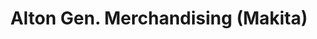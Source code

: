 ---
title: "Alton Gen. Merchandising (Makita)"
url: /puerto-princesa/alton-gen-merchandising-makita/
shop: hardware
---